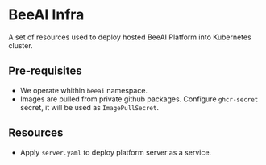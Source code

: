# BeeAI Infra

A set of resources used to deploy hosted BeeAI Platform into Kubernetes cluster.

## Pre-requisites

- We operate whithin `beeai` namespace.
- Images are pulled from private github packages. Configure `ghcr-secret` secret, it will be used as `ImagePullSecret`.

## Resources

- Apply `server.yaml` to deploy platform server as a service.
